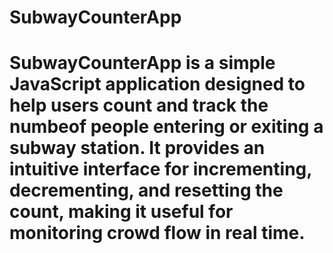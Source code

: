 # SubwayCounterApp
# SubwayCounterApp is a simple JavaScript application designed to help users count and track the numbeof people entering or exiting a subway station. It provides an intuitive interface for incrementing, decrementing, and resetting the count, making it useful for monitoring crowd flow in real time.
